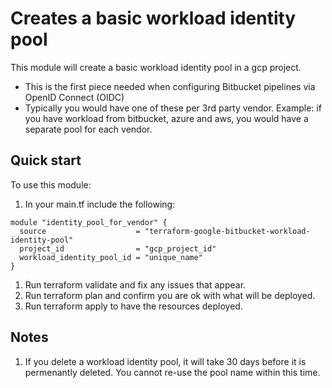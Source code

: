 # Creates a basic workload identity pool

This module will create a basic workload identity pool in a gcp project.  
* This is the first piece needed when configuring Bitbucket pipelines via OpenID Connect (OIDC)
* Typically you would have one of these per 3rd party vendor. Example: if you have workload from bitbucket, azure and aws, you would have a separate pool for each vendor.



## Quick start

To use this module: 

1. In your main.tf include the following: 
```
module "identity_pool_for_vendor" {
  source                    = "terraform-google-bitbucket-workload-identity-pool"
  project_id                = "gcp_project_id"
  workload_identity_pool_id = "unique_name"
}
```
1. Run terraform validate and fix any issues that appear.    
1. Run terraform plan and confirm you are ok with what will be deployed.   
1. Run terraform apply to have the resources deployed.


## Notes
1. If you delete a workload identity pool, it will take 30 days before it is permenantly deleted. You cannot re-use the pool name within this time.